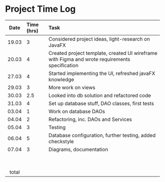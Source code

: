 # Project Time Log

| Date  | Time (hrs) | Task                                                                                           |
| :---: | :--------- | :--------------------------------------------------------------------------------------------- |
| 19.03 | 3          | Considered project ideas, light-research on JavaFX                                             |  |
| 20.03 | 4          | Created project template, created UI wireframe with Figma and wrote requirements specification |
| 27.03 | 4          | Started implementing the UI, refreshed javaFX knowledge                                        |
| 29.03 | 3          | More work on views                                                                             |
| 30.03 | 2.5        | Looked into db solution and refactored code                                                    |
| 31.03 | 4          | Set up database stuff, DAO classes, first tests                                                |
| 03.04 | 1          | Work on database DAOs                                                                          |
| 04.04 | 2          | Refactoring, inc. DAOs and Services                                                            |
| 05.04 | 3          | Testing                                                                                        |
| 06.04 | 5          | Database configuration, further testing, added checkstyle                                      | ---------- |
| 07.04 | 3          | Diagrams, documentation                                                                        | ---------- |
|       |            |
|       |            |                                                                                                |
|       |            |
|       |            |                                                                                                |
|       |            |                                                                                                |
|       |            |                                                                                                |
|       |            |                                                                                                |
|       |            |                                                                                                |
| total |            |
